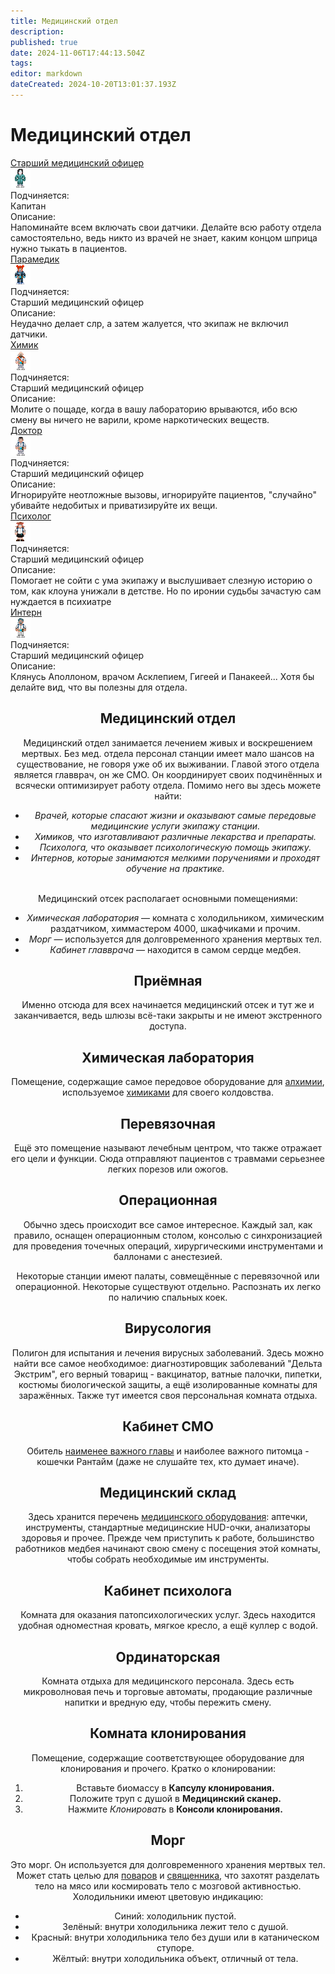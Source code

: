 ```yaml
---
title: Медицинский отдел
description: 
published: true
date: 2024-11-06T17:44:13.504Z
tags: 
editor: markdown
dateCreated: 2024-10-20T13:01:37.193Z
---
```


# Медицинский отдел


<div class="rolescontainer">
<div class="role">
<div class="rolename"><a href="/roles/chiefmedicalofficer" class="custom-link">Старший медицинский офицер</a></div>
<div class="roleimg"><img src="/roles/chiefmedicalofficer.png"></div>
<div class="roleheadlabel">Подчиняется:</div>
<div class="rolehead">Капитан</div>
<div class="roledesclabel">Описание:</div>  
<div class="roledesc">Напоминайте всем включать свои датчики. Делайте всю работу отдела самостоятельно, ведь никто из врачей не знает, каким концом шприца нужно тыкать в пациентов.</div>  
</div>
</div>

<div class="rolescontainer">

<div class="role">
<div class="rolename"><a href="/roles/paramedic" class="custom-link">Парамедик</a></div>
<div class="roleimg"><img src="/roles/paramedic.png"></div>
<div class="roleheadlabel">Подчиняется:</div>
<div class="rolehead">Старший медицинский офицер</div>
<div class="roledesclabel">Описание:</div>  
<div class="roledesc">Неудачно делает слр, а затем жалуется, что экипаж не включил датчики.</div>  
</div>  

<div class="role">
<div class="rolename"><a href="/roles/chemist" class="custom-link">Химик</a></div>
<div class="roleimg"><img src="/roles/chemist.png"></div>
<div class="roleheadlabel">Подчиняется:</div>
<div class="rolehead">Старший медицинский офицер</div>
<div class="roledesclabel">Описание:</div>  
<div class="roledesc">Молите о пощаде, когда в вашу лабораторию врываются, ибо всю смену вы ничего не варили, кроме наркотических веществ.</div>  
</div>

<div class="role">
<div class="rolename"><a href="/roles/doctor" class="custom-link">Доктор</a></div>
<div class="roleimg"><img src="/roles/doctor.png"></div>
<div class="roleheadlabel">Подчиняется:</div>
<div class="rolehead">Старший медицинский офицер</div>
<div class="roledesclabel">Описание:</div>  
<div class="roledesc">Игнорируйте неотложные вызовы, игнорируйте пациентов, "случайно" убивайте недобитых и приватизируйте их вещи.</div>  
</div>

<div class="role">
<div class="rolename"><a href="/roles/psychologist" class="custom-link">Психолог</a></div>
<div class="roleimg"><img src="/roles/psyschologistmeow.png"></div>
<div class="roleheadlabel">Подчиняется:</div>
<div class="rolehead">Старший медицинский офицер</div>
<div class="roledesclabel">Описание:</div>  
<div class="roledesc">
Помогает не сойти с ума экипажу и выслушивает слезную историю о том, как клоуна унижали в детстве. Но по иронии судьбы зачастую сам нуждается в психиатре</div>  
</div>   

<div class="role">
<div class="rolename"><a href="/roles/intern" class="custom-link">Интерн</a></div>
<div class="roleimg"><img src="/roles/intern.png"></div>
<div class="roleheadlabel">Подчиняется:</div>
<div class="rolehead">Старший медицинский офицер</div>
<div class="roledesclabel">Описание:</div>  
<div class="roledesc">Клянусь Аполлоном, врачом Асклепием, Гигеей и Панакеей... Хотя бы делайте вид, что вы полезны для отдела.</div>  
</div>  

  
</div>



<center>
<div class="textcontainer">

## Медицинский отдел

<div class="containerimg">

<div class="right-text">
Медицинский отдел занимается лечением живых и воскрешением мертвых. Без мед. отдела персонал станции имеет мало шансов на существование, не говоря уже об их выживании.
Главой этого отдела является главврач, он же СМО. Он координирует своих подчинённых и всячески оптимизирует работу отдела.
Помимо него вы здесь можете найти:
  
<ul>
<li><i>Врачей, которые спасают жизни и оказывают самые передовые медицинские услуги экипажу станции.</i></li>
<li><i>Химиков, что изготавливают различные лекарства и препараты.</i></li>
<li><i>Психолога, что оказывает психологическую помощь экипажу.</i></li>
<li><i>Интернов, которые занимаются мелкими поручениями и проходят обучение на практике.</i></li></ul>
<br>
Медицинский отсек располагает основными помещениями:

<ul>
<li><i>Химическая лаборатория</i> — комната с холодильником, химическим раздатчиком, химмастером 4000, шкафчиками и прочим.</li>
<li><i>Морг</i> — используется для долговременного хранения мертвых тел.</li>
<li><i>Кабинет главврача</i> — находится в самом сердце медбея.</li>
</ul>
</div>
</div>
  
## Приёмная

<div class="containerimg">

<div class="right-text">
Именно отсюда для всех начинается медицинский отсек и тут же и заканчивается, ведь шлюзы всё-таки закрыты и не имеют экстренного доступа.
</div>
</div>
  
## Химическая лаборатория

<div class="containerimg">

<div class="right-text">
Помещение, содержащие самое передовое оборудование для <a href="/guides/chemistry">алхимии</a>, используемое <a href="/roles/chemist">химиками</a> для своего колдовства.
</div>
</div>
  
## Перевязочная

<div class="containerimg">

<div class="right-text">
Ещё это помещение называют лечебным центром, что также отражает его цели и функции. Сюда отправляют пациентов с травмами серьезнее легких порезов или ожогов.
</div>
</div> 
  
## Операционная

<div class="containerimg">

<div class="right-text">
Обычно здесь происходит все самое интересное. Каждый зал, как правило, оснащен операционным столом, консолью с синхронизацией для проведения точечных операций, хирургическими инструментами и баллонами с анестезией.

Некоторые станции имеют палаты, совмещённые с перевязочной или операционной. Некоторые существуют отдельно. Распознать их легко по наличию спальных коек.
</div>
</div>
  
## Вирусология

<div class="containerimg">

<div class="right-text">
Полигон для испытания и лечения вирусных заболеваний. Здесь можно найти все самое необходимое: диагнозтировщик заболеваний "Дельта Экстрим", его верный товарищ - вакцинатор, ватные палочки, пипетки, костюмы биологической защиты, а ещё изолированные комнаты для заражённых. Также тут имеется своя персональная комната отдыха. 
</div>
</div>  
  
## Кабинет СМО

<div class="containerimg">

<div class="right-text">  
<p>Обитель <a href="/roles/chiefmedicalofficer">наименее важного главы</a> и наиболее важного питомца - кошечки Рантайм (даже не слушайте тех, кто думает иначе).
</div>
</div>
  
## Медицинский склад
 
<div class="containerimg">

<div class="right-text">
Здесь хранится перечень <a href="/guides/medicalequipment">медицинского оборудования</a>: аптечки, инструменты, стандартные медицинские HUD-очки, анализаторы здоровья и прочее. Прежде чем приступить к работе, большинство работников медбея начинают свою смену с посещения этой комнаты, чтобы собрать необходимые им инструменты.
</div>
</div>

## Кабинет психолога

<div class="containerimg">

<div class="right-text">
Комната для оказания патопсихологических услуг. Здесь находится удобная одноместная кровать, мягкое кресло, а ещё куллер с водой.
</div>
</div>
  
## Ординаторская

<div class="containerimg">

<div class="right-text">
Комната отдыха для медицинского персонала. Здесь есть микроволновая печь и торговые автоматы, продающие различные напитки и вредную еду, чтобы пережить смену.
</div>
</div>
  
## Комната клонирования
  
<div class="containerimg">

<div class="right-text">
Помещение, содержащие соответствующее оборудование для клонирования и прочего.
Кратко о клонировании:

<ol>
<li>Вставьте биомассу в <b>Капсулу клонирования.</b></li>
<li>Положите труп с душой в <b>Медицинский сканер.</b></li>
<li>Нажмите <i>Клонировать</i> в <b>Консоли клонирования.</b></li>
</ol>
</div>
</div>
  
## Морг
  
<div class="containerimg">

<div class="right-text">
Это морг. Он используется для долговременного хранения мертвых тел. Может стать целью для <a href="/roles/chef">поваров</a> и <a href="/roles/priest">священника</a>, что захотят разделать тело на мясо или космировать тело с мозговой активностью.
Холодильники имеют цветовую индикацию: 

<ul>
<li>Синий: холодильник пустой.</li>
<li>Зелёный: внутри холодильника лежит тело с душой.</li>
<li>Красный: внутри холодильника тело без души или в катаническом ступоре.</li>
<li>Жёлтый: внутри холодильника объект, отличный от тела.</li>
</ul>
</div>
</div>
</div>
</center>